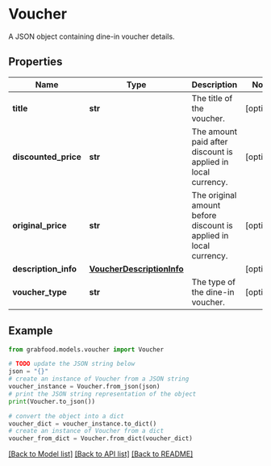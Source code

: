 # Voucher

A JSON object containing dine-in voucher details.

## Properties

Name | Type | Description | Notes
------------ | ------------- | ------------- | -------------
**title** | **str** | The title of the voucher. | [optional] 
**discounted_price** | **str** | The amount paid after discount is applied in local currency. | [optional] 
**original_price** | **str** | The original amount before discount is applied in local currency. | [optional] 
**description_info** | [**VoucherDescriptionInfo**](VoucherDescriptionInfo.md) |  | [optional] 
**voucher_type** | **str** | The type of the dine-in voucher. | [optional] 

## Example

```python
from grabfood.models.voucher import Voucher

# TODO update the JSON string below
json = "{}"
# create an instance of Voucher from a JSON string
voucher_instance = Voucher.from_json(json)
# print the JSON string representation of the object
print(Voucher.to_json())

# convert the object into a dict
voucher_dict = voucher_instance.to_dict()
# create an instance of Voucher from a dict
voucher_from_dict = Voucher.from_dict(voucher_dict)
```
[[Back to Model list]](../README.md#documentation-for-models) [[Back to API list]](../README.md#documentation-for-api-endpoints) [[Back to README]](../README.md)


